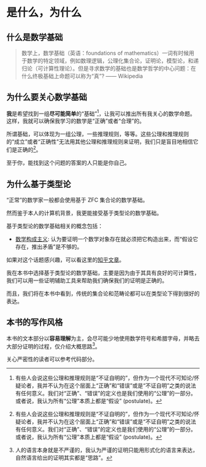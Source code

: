 # 是什么，为什么

## 什么是数学基础

> 数学上，数学基础（英语：foundations of mathematics）一词有时候用于数学的特定领域，例如数理逻辑，公理化集合论，证明论，模型论，和递归论（可计算性理论）。但是寻求数学的基础也是数学哲学的中心问题：在什么终极基础上命题可以称为“真”? —— Wikipedia

## 为什么要关心数学基础

**我**是希望找到一组**尽可能简单**的“基础”[^1]，让我可以推出所有我关心的数学命题。这样，我就可以确保我学习的数学是“正确”或者“合理”的。

所谓基础，可以体现为一组公理，一些推理规则，等等。这些公理和推理规则的“成立”或者“正确性”无法用其他公理和推理规则来证明，我们只是盲目地相信它们是正确的[^1]。

至于你，能找到这个问题的答案的人只能是你自己。

## 为什么基于类型论

“正常”的数学家一般都会使用基于 ZFC 集合论的数学基础。

然而鉴于本人的计算机背景，我更能接受基于类型论的数学基础。

基于类型论的数学基础相关的概念包括：

- [数学构成主义](https://zh.wikipedia.org/wiki/%E6%95%B0%E5%AD%A6%E6%9E%84%E6%88%90%E4%B8%BB%E4%B9%89): 认为要证明一个数学对象存在就必须把它构造出来，而“假设它存在，推出矛盾”是不够的。

如果对这个话题感兴趣，可以看这里的[知乎文章](https://zhuanlan.zhihu.com/p/22389755)。

我在本书中选择基于类型论的数学基础，主要是因为由于其具有良好的可计算性，我们可以用一些证明辅助工具来帮助我们确保我们的证明是正确的。

而且，我们将在本书中看到，传统的集合论和范畴论都可以在类型论下得到很好的表达。

## 本书的写作风格

本书的文本部分以**容易理解**为主，会尽可能少地使用数学符号和希腊字母，并略去大部分证明的过程，仅介绍大概思路[^2]。

关心严密性的读者可以参考代码部分。

[^1]: 有些人会说这些公理和推理规则是“不证自明的”，但作为一个现代不可知论/怀疑论者，我并不认为在这个层面上“正确”和“错误”或是“不证自明”之类的说法有任何意义。我们对“正确”、“错误”的定义也是我们使用的“公理”的一部分。或者说，我认为所有“公理”本质上都是“假设” (postulate)。

[^2]: 人的语言本身就是不严谨的，我认为严谨的证明只能用形式化的语言来表达，自然语言给出的证明其实都是“思路”。
